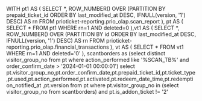 <!-- Bigquery query -->

WITH
pt1 AS (
    SELECT *, 
           ROW_NUMBER() OVER (PARTITION BY prepaid_ticket_id ORDER BY last_modified_at DESC, IFNULL(version, '1') DESC) AS rn 
    FROM prioticket-reporting.prio_olap.scan_report
),
pt AS (
    SELECT * 
    FROM pt1 
    WHERE rn=1 AND deleted=0
),vt1 AS (
    SELECT *, 
           ROW_NUMBER() OVER (PARTITION BY id ORDER BY last_modified_at DESC, IFNULL(version, '1') DESC) AS rn 
    FROM prioticket-reporting.prio_olap.financial_transactions
),
vt AS (
    SELECT * 
    FROM vt1 
    WHERE rn=1 AND deleted='0'
), scantborders as (select distinct visitor_group_no from pt where action_performed like '%SCAN_TB%' and order_confirm_date > '2024-01-01 00:00:01') select pt.visitor_group_no,pt.order_confirm_date,pt.prepaid_ticket_id,pt.ticket_type,pt.used,pt.action_performed,pt.activated,pt.redeem_date_time,pt.redemption_notified_at ,pt.version from pt where pt.visitor_group_no in (select visitor_group_no from scantborders) and pt.is_addon_ticket != '2'

